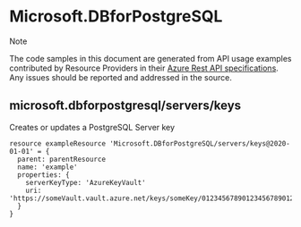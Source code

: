 # Microsoft.DBforPostgreSQL
  
> [!NOTE]
> The code samples in this document are generated from API usage examples contributed by Resource Providers in their [Azure Rest API specifications](https://github.com/Azure/azure-rest-api-specs). Any issues should be reported and addressed in the source.


## microsoft.dbforpostgresql/servers/keys

Creates or updates a PostgreSQL Server key
```bicep
resource exampleResource 'Microsoft.DBforPostgreSQL/servers/keys@2020-01-01' = {
  parent: parentResource 
  name: 'example'
  properties: {
    serverKeyType: 'AzureKeyVault'
    uri: 'https://someVault.vault.azure.net/keys/someKey/01234567890123456789012345678901'
  }
}
```
